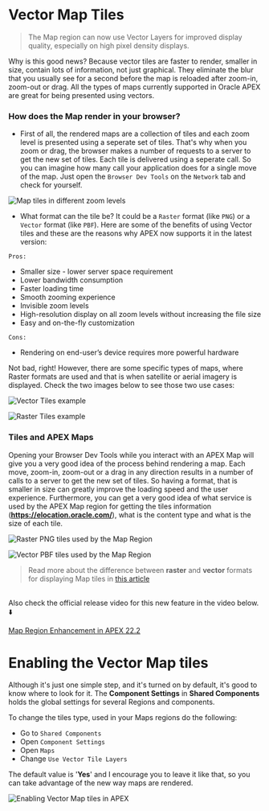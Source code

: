 # Vector Map Tiles

> The Map region can now use Vector Layers for improved display quality, especially on high pixel density displays.

Why is this good news? Because vector tiles are faster to render, smaller in size, contain lots of information, not just graphical. They eliminate the blur that you usually see for a second before the map is reloaded after zoom-in, zoom-out or drag. All the types of maps currently supported in Oracle APEX are great for being presented using vectors.

### How does the Map render in your browser?

- First of all, the rendered maps are a collection of tiles and each zoom level is presented using a seperate set of tiles. That's why when you zoom or drag, the browser makes a number of requests to a server to get the new set of tiles. Each tile is delivered using a seperate call. So you can imagine how many call your application does for a single move of the map. Just open the `Browser Dev Tools` on the `Network` tab and check for yourself.

![Map tiles in different zoom levels](https://cdn.hashnode.com/res/hashnode/image/upload/v1666985635788/4Himi1C6j.png)

- What format can the tile be? It could be a `Raster` format (like `PNG`) or a `Vector` format (like `PBF`). Here are some of the benefits of using Vector tiles and these are the reasons why APEX now supports it in the latest version:

`Pros:`
  - Smaller size - lower server space requirement
  - Lower bandwidth consumption
  - Faster loading time
  - Smooth zooming experience
  - Invisible zoom levels
  - High-resolution display on all zoom levels without increasing the file size
  - Easy and on-the-fly customization

`Cons:`
  - Rendering on end-user’s device requires more powerful hardware

Not bad, right! However, there are some specific types of maps, where Raster formats are used and that is when satellite or aerial imagery is displayed. Check the two images below to see those two use cases:

![Vector Tiles example](https://cdn.hashnode.com/res/hashnode/image/upload/v1666989001138/n_8imkoey.png)

![Raster Tiles example](https://cdn.hashnode.com/res/hashnode/image/upload/v1666989019921/OltmxTsi7.png)

### Tiles and APEX Maps

Opening your Browser Dev Tools while you interact with an APEX Map will give you a very good idea of the process behind rendering a map. Each move, zoom-in, zoom-out or a drag in any direction results in a number of calls to a server to get the new set of tiles. So having a format, that is smaller in size can greatly improve the loading speed and the user experience. Furthermore, you can get a very good idea of what service is used by the APEX Map region for getting the tiles information (**https://elocation.oracle.com/**), what is the content type and what is the size of each tile.

![Raster PNG tiles used by the Map Region](https://cdn.hashnode.com/res/hashnode/image/upload/v1666989605981/CmXPm0hb7.png)

![Vector PBF tiles used by the Map Region](https://cdn.hashnode.com/res/hashnode/image/upload/v1666989634607/CZ6AD_2IK.png)

> Read more about the difference between **raster** and **vector** formats for displaying Map tiles in [this article](https://documentation.maptiler.com/hc/en-us/articles/4411234458385-Raster-vs-Vector-Map-Tiles-What-Is-the-Difference-Between-the-Two-Data-Types-)
<br>
Also check the official release video for this new feature in the video below. ⬇️

[Map Region Enhancement in APEX 22.2](https://www.youtube.com/watch?v=0DjNfnLHhDU)

# Enabling the Vector Map tiles

Although it's just one simple step, and it's turned on by default, it's good to know where to look for it. The **Component Settings** in **Shared Components** holds the global settings for several Regions and components.

To change the tiles type, used in your Maps regions do the following:
 - Go to `Shared Components`
 - Open `Component Settings`
 - Open `Maps` 
 - Change `Use Vector Tile Layers`

The default value is '**Yes**' and I encourage you to leave it like that, so you can take advantage of the new way maps are rendered.

![Enabling Vector Map tiles in APEX](https://cdn.hashnode.com/res/hashnode/image/upload/v1667200000095/KdUtAdsxy.png)
